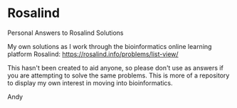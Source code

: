 # Rosalind
Personal Answers to Rosalind Solutions

My own solutions as I work through the bioinformatics online learning platform Rosalind:
https://rosalind.info/problems/list-view/

This hasn't been created to aid anyone, so please don't use as answers if you are attempting to solve the same problems. This is more of a repository to display my own interest in moving into bioinformatics.

Andy

